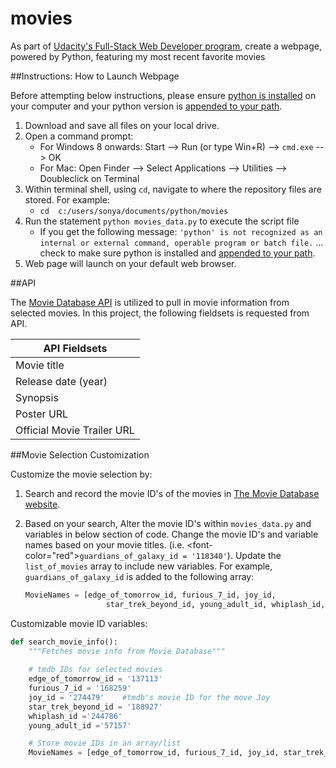 # movies
As part of [Udacity's Full-Stack Web Developer program](https://www.udacity.com/course/full-stack-web-developer-nanodegree--nd004), create a webpage, powered by Python, featuring my most recent favorite movies

##Instructions: How to Launch Webpage

Before attempting below instructions, please ensure [python is installed](https://www.python.org/downloads/) on your computer and your python version is [appended to your path](http://stackoverflow.com/questions/6318156/adding-python-path-on-windows-7).

1. Download and save all files on your local drive.
2. Open a command prompt:
    - For Windows 8 onwards: Start --> Run (or type Win+R) --> `cmd.exe` --> OK
    - For Mac: Open Finder --> Select Applications --> Utilities --> Doubleclick on Terminal
3.  Within terminal shell, using `cd`, navigate to where the repository files are stored. For example:
    - `cd  c:/users/sonya/documents/python/movies`
4.  Run the statement `python movies_data.py` to execute the script file
    - If you get the following message:
    ```'python' is not recognized as an internal or external command, operable program or batch file.```
    ... check to make sure python is installed and [appended to your path](http://stackoverflow.com/questions/6318156/adding-python-path-on-windows-7).
5.  Web page will launch on your default web browser.

##API

The [Movie Database API](https://www.themoviedb.org/documentation/api) is utilized to pull in movie information from selected movies. In this project, the following fieldsets is requested from API. 

|API Fieldsets              |
| ------------------------- |
|Movie title                |   
|Release date (year)        |   
|Synopsis                   |   
|Poster URL                 |   
|Official Movie Trailer URL |  

##Movie Selection Customization

Customize the movie selection by:

1. Search and record the movie ID's of the movies in [The Movie Database website](https://www.themoviedb.org/).
2. Based on your search, Alter the movie ID's within `movies_data.py` and variables in below section of code. Change the movie ID's and variable names based on your movie titles. (i.e. <font-color="red">`guardians_of_galaxy_id = '118340'`</font-color>). Update the `list_of_movies` array to include new variables. For example, `guardians_of_galaxy_id` is added to the following array:

    ```python 
    MovieNames = [edge_of_tomorrow_id, furious_7_id, joy_id, 
                      star_trek_beyond_id, young_adult_id, whiplash_id, guardians_of_galaxy_id]
    ```

Customizable movie ID variables:
```python
def search_movie_info():
    """Fetches movie info from Movie Database"""
    
    # tmdb IDs for selected movies
    edge_of_tomorrow_id = '137113'
    furious_7_id = '168259'
    joy_id = '274479'    #tmdb's movie ID for the move Joy
    star_trek_beyond_id = '188927'
    whiplash_id ='244786'
    young_adult_id ='57157'

    # Store movie IDs in an array/list
    MovieNames = [edge_of_tomorrow_id, furious_7_id, joy_id, star_trek_beyond_id,young_adult_id,whiplash_id]
```     